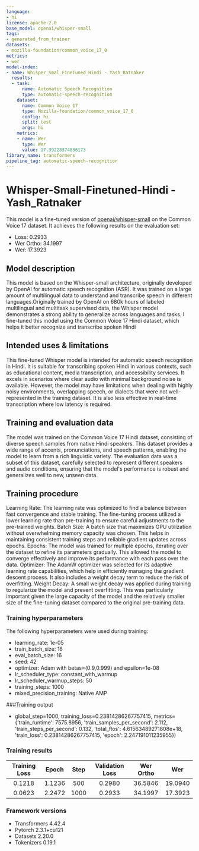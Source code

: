 ```yaml
---
language:
- hi
license: apache-2.0
base_model: openai/whisper-small
tags:
- generated_from_trainer
datasets:
- mozilla-foundation/common_voice_17_0
metrics:
- wer
model-index:
- name: Whisper_Smal_FineTuned_Hindi - Yash_Ratnaker
  results:
  - task:
      name: Automatic Speech Recognition
      type: automatic-speech-recognition
    dataset:
      name: Common Voice 17
      type: Mozilla-foundation/common_voice_17_0
      config: hi
      split: test
      args: hi
    metrics:
    - name: Wer
      type: Wer
      value: 17.39228374836173
library_name: transformers
pipeline_tag: automatic-speech-recognition
---
```


<!-- This model card has been generated automatically according to the information the Trainer had access to. You
should probably proofread and complete it, then remove this comment. -->

# Whisper-Small-Finetuned-Hindi - Yash_Ratnaker

This model is a fine-tuned version of [openai/whisper-small](https://huggingface.co/openai/whisper-small) on the Common Voice 17 dataset.
It achieves the following results on the evaluation set:
- Loss: 0.2933
- Wer Ortho: 34.1997
- Wer: 17.3923

## Model description

This model is based on the Whisper-small architecture, originally developed by OpenAI for automatic speech recognition (ASR). It was trained on a large amount of multilingual data to understand and transcribe speech in different languages.Originally trained by OpenAI on 680k hours of labeled multilingual and multitask supervised data, the Whisper model demonstrates a strong ability to generalize across languages and tasks. I fine-tuned this model using the Common Voice 17 Hindi dataset, which helps it better recognize and transcribe spoken Hindi

## Intended uses & limitations

This fine-tuned Whisper model is intended for automatic speech recognition in Hindi. It is suitable for transcribing spoken Hindi in various contexts, such as educational content, media transcription, and accessibility services. It excels in scenarios where clear audio with minimal background noise is available. However, the model may have limitations when dealing with highly noisy environments, overlapping speech, or dialects that were not well-represented in the training dataset. It is also less effective in real-time transcription where low latency is required.

## Training and evaluation data

The model was trained on the Common Voice 17 Hindi dataset, consisting of diverse speech samples from native Hindi speakers. This dataset provides a wide range of accents, pronunciations, and speech patterns, enabling the model to learn from a rich linguistic variety. The evaluation data was a subset of this dataset, carefully selected to represent different speakers and audio conditions, ensuring that the model's performance is robust and generalizes well to new, unseen data.

## Training procedure
Learning Rate: The learning rate was optimized to find a balance between fast convergence and stable training. The fine-tuning process utilized a lower learning rate than pre-training to ensure careful adjustments to the pre-trained weights.
Batch Size: A batch size that maximizes GPU utilization without overwhelming memory capacity was chosen. This helps in maintaining consistent training steps and reliable gradient updates across epochs.
Epochs: The model was trained for multiple epochs, iterating over the dataset to refine its parameters gradually. This allowed the model to converge effectively and improve its performance with each pass over the data.
Optimizer: The AdamW optimizer was selected for its adaptive learning rate capabilities, which help in efficiently managing the gradient descent process. It also includes a weight decay term to reduce the risk of overfitting.
Weight Decay: A small weight decay was applied during training to regularize the model and prevent overfitting. This was particularly important given the large capacity of the model and the relatively smaller size of the fine-tuning dataset compared to the original pre-training data.


### Training hyperparameters

The following hyperparameters were used during training:
- learning_rate: 1e-05
- train_batch_size: 16
- eval_batch_size: 16
- seed: 42
- optimizer: Adam with betas=(0.9,0.999) and epsilon=1e-08
- lr_scheduler_type: constant_with_warmup
- lr_scheduler_warmup_steps: 50
- training_steps: 1000
- mixed_precision_training: Native AMP

###Training output
 - global_step=1000, training_loss=0.23814286267757415, metrics={'train_runtime': 7575.8956, 'train_samples_per_second': 2.112, 'train_steps_per_second': 0.132, 'total_flos': 4.61563489271808e+18, 'train_loss': 0.23814286267757415, 'epoch': 2.247191011235955})

### Training results

| Training Loss | Epoch  | Step | Validation Loss | Wer Ortho | Wer     |
|:-------------:|:------:|:----:|:---------------:|:---------:|:-------:|
| 0.1218        | 1.1236 | 500  | 0.2980          | 36.5846   | 19.0940 |
| 0.0623        | 2.2472 | 1000 | 0.2933          | 34.1997   | 17.3923 |


### Framework versions

- Transformers 4.42.4
- Pytorch 2.3.1+cu121
- Datasets 2.20.0
- Tokenizers 0.19.1
